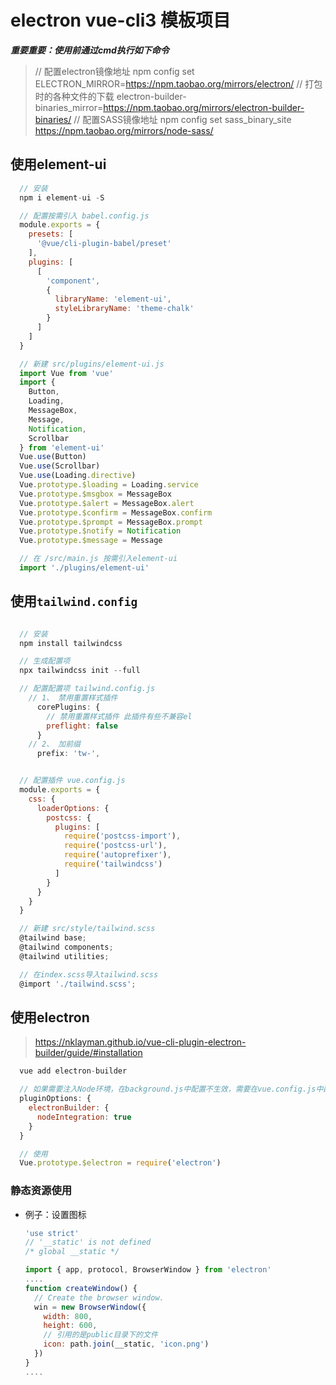 # electron vue-cli3 模板项目

***重要重要：使用前通过cmd执行如下命令***

> // 配置electron镜像地址
> npm config set ELECTRON_MIRROR=https://npm.taobao.org/mirrors/electron/
> // 打包时的各种文件的下载
> electron-builder-binaries_mirror=https://npm.taobao.org/mirrors/electron-builder-binaries/
> // 配置SASS镜像地址
> npm config set sass_binary_site https://npm.taobao.org/mirrors/node-sass/

## 使用element-ui

```javascript
  // 安装
  npm i element-ui -S

  // 配置按需引入 babel.config.js
  module.exports = {
    presets: [
      '@vue/cli-plugin-babel/preset'
    ],
    plugins: [
      [
        'component',
        {
          libraryName: 'element-ui',
          styleLibraryName: 'theme-chalk'
        }
      ]
    ]
  }

  // 新建 src/plugins/element-ui.js
  import Vue from 'vue'
  import {
    Button,
    Loading,
    MessageBox,
    Message,
    Notification,
    Scrollbar
  } from 'element-ui'
  Vue.use(Button)
  Vue.use(Scrollbar)
  Vue.use(Loading.directive)
  Vue.prototype.$loading = Loading.service
  Vue.prototype.$msgbox = MessageBox
  Vue.prototype.$alert = MessageBox.alert
  Vue.prototype.$confirm = MessageBox.confirm
  Vue.prototype.$prompt = MessageBox.prompt
  Vue.prototype.$notify = Notification
  Vue.prototype.$message = Message

  // 在 /src/main.js 按需引入element-ui
  import './plugins/element-ui'
```

## 使用`tailwind.config`
```javascript

  // 安装
  npm install tailwindcss

  // 生成配置项
  npx tailwindcss init --full

  // 配置配置项 tailwind.config.js
    // 1、 禁用重置样式插件
      corePlugins: {
        // 禁用重置样式插件 此插件有些不兼容el
        preflight: false
      }
    // 2、 加前缀
      prefix: 'tw-',


  // 配置插件 vue.config.js
  module.exports = {
    css: {
      loaderOptions: {
        postcss: {
          plugins: [
            require('postcss-import'),
            require('postcss-url'),
            require('autoprefixer'),
            require('tailwindcss')
          ]
        }
      }
    }
  }

  // 新建 src/style/tailwind.scss
  @tailwind base;
  @tailwind components;
  @tailwind utilities;

  // 在index.scss导入tailwind.scss
  @import './tailwind.scss';
```

## 使用electron

> https://nklayman.github.io/vue-cli-plugin-electron-builder/guide/#installation

```javascript
  vue add electron-builder

  // 如果需要注入Node环境，在background.js中配置不生效，需要在vue.config.js中配置
  pluginOptions: {
    electronBuilder: {
      nodeIntegration: true
    }
  }

  // 使用
  Vue.prototype.$electron = require('electron')

```

### 静态资源使用

+ 例子：设置图标

  ```javascript
  'use strict'
  // '__static' is not defined
  /* global __static */
  
  import { app, protocol, BrowserWindow } from 'electron'
  ....
  function createWindow() {
    // Create the browser window.
    win = new BrowserWindow({
      width: 800,
      height: 600,
      // 引用的是public目录下的文件
      icon: path.join(__static, 'icon.png')
    })
  }
  ....
  ```

  

